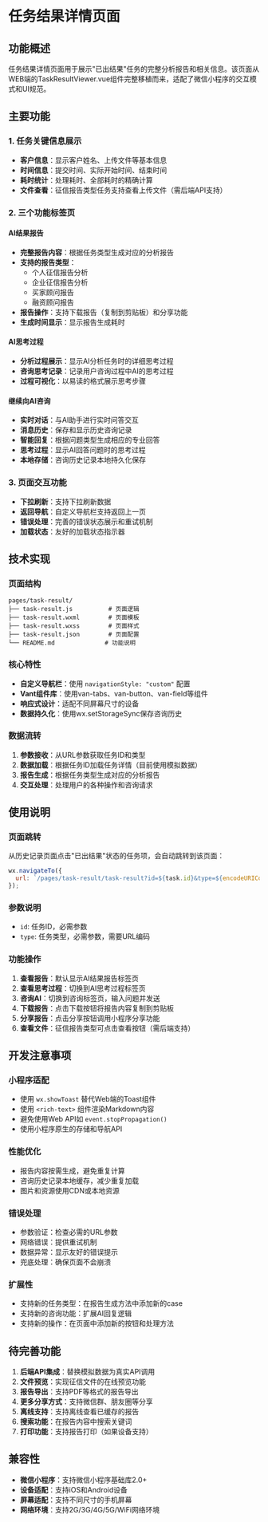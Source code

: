# 任务结果详情页面

## 功能概述

任务结果详情页面用于展示"已出结果"任务的完整分析报告和相关信息。该页面从WEB端的TaskResultViewer.vue组件完整移植而来，适配了微信小程序的交互模式和UI规范。

## 主要功能

### 1. 任务关键信息展示
- **客户信息**：显示客户姓名、上传文件等基本信息
- **时间信息**：提交时间、实际开始时间、结束时间
- **耗时统计**：处理耗时、全部耗时的精确计算
- **文件查看**：征信报告类型任务支持查看上传文件（需后端API支持）

### 2. 三个功能标签页

#### AI结果报告
- **完整报告内容**：根据任务类型生成对应的分析报告
- **支持的报告类型**：
  - 个人征信报告分析
  - 企业征信报告分析
  - 买家顾问报告
  - 融资顾问报告
- **报告操作**：支持下载报告（复制到剪贴板）和分享功能
- **生成时间显示**：显示报告生成耗时

#### AI思考过程
- **分析过程展示**：显示AI分析任务时的详细思考过程
- **咨询思考记录**：记录用户咨询过程中AI的思考过程
- **过程可视化**：以易读的格式展示思考步骤

#### 继续向AI咨询
- **实时对话**：与AI助手进行实时问答交互
- **消息历史**：保存和显示历史咨询记录
- **智能回复**：根据问题类型生成相应的专业回答
- **思考过程**：显示AI回答问题时的思考过程
- **本地存储**：咨询历史记录本地持久化保存

### 3. 页面交互功能
- **下拉刷新**：支持下拉刷新数据
- **返回导航**：自定义导航栏支持返回上一页
- **错误处理**：完善的错误状态展示和重试机制
- **加载状态**：友好的加载状态指示器

## 技术实现

### 页面结构
```
pages/task-result/
├── task-result.js          # 页面逻辑
├── task-result.wxml        # 页面模板
├── task-result.wxss        # 页面样式
├── task-result.json        # 页面配置
└── README.md              # 功能说明
```

### 核心特性
- **自定义导航栏**：使用 `navigationStyle: "custom"` 配置
- **Vant组件库**：使用van-tabs、van-button、van-field等组件
- **响应式设计**：适配不同屏幕尺寸的设备
- **数据持久化**：使用wx.setStorageSync保存咨询历史

### 数据流转
1. **参数接收**：从URL参数获取任务ID和类型
2. **数据加载**：根据任务ID加载任务详情（目前使用模拟数据）
3. **报告生成**：根据任务类型生成对应的分析报告
4. **交互处理**：处理用户的各种操作和咨询请求

## 使用说明

### 页面跳转
从历史记录页面点击"已出结果"状态的任务项，会自动跳转到该页面：
```javascript
wx.navigateTo({
  url: `/pages/task-result/task-result?id=${task.id}&type=${encodeURIComponent(task.type)}`
});
```

### 参数说明
- `id`: 任务ID，必需参数
- `type`: 任务类型，必需参数，需要URL编码

### 功能操作
1. **查看报告**：默认显示AI结果报告标签页
2. **查看思考过程**：切换到AI思考过程标签页
3. **咨询AI**：切换到咨询标签页，输入问题并发送
4. **下载报告**：点击下载按钮将报告内容复制到剪贴板
5. **分享报告**：点击分享按钮调用小程序分享功能
6. **查看文件**：征信报告类型可点击查看按钮（需后端支持）

## 开发注意事项

### 小程序适配
- 使用 `wx.showToast` 替代Web端的Toast组件
- 使用 `<rich-text>` 组件渲染Markdown内容
- 避免使用Web API如 `event.stopPropagation()`
- 使用小程序原生的存储和导航API

### 性能优化
- 报告内容按需生成，避免重复计算
- 咨询历史记录本地缓存，减少重复加载
- 图片和资源使用CDN或本地资源

### 错误处理
- 参数验证：检查必需的URL参数
- 网络错误：提供重试机制
- 数据异常：显示友好的错误提示
- 兜底处理：确保页面不会崩溃

### 扩展性
- 支持新的任务类型：在报告生成方法中添加新的case
- 支持新的咨询功能：扩展AI回复逻辑
- 支持新的操作：在页面中添加新的按钮和处理方法

## 待完善功能

1. **后端API集成**：替换模拟数据为真实API调用
2. **文件预览**：实现征信文件的在线预览功能
3. **报告导出**：支持PDF等格式的报告导出
4. **更多分享方式**：支持微信群、朋友圈等分享
5. **离线支持**：支持离线查看已缓存的报告
6. **搜索功能**：在报告内容中搜索关键词
7. **打印功能**：支持报告打印（如果设备支持）

## 兼容性

- **微信小程序**：支持微信小程序基础库2.0+
- **设备适配**：支持iOS和Android设备
- **屏幕适配**：支持不同尺寸的手机屏幕
- **网络环境**：支持2G/3G/4G/5G/WiFi网络环境
